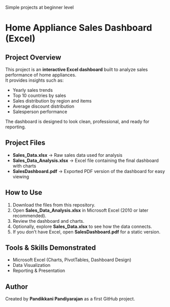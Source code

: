 Simple projects at beginner level
# Home Appliance Sales Dashboard (Excel)
## Project Overview
This project is an **interactive Excel dashboard** built to analyze sales performance of home appliances.  
It provides insights such as:
- Yearly sales trends
- Top 10 countries by sales
- Sales distribution by region and items
- Average discount distribution
- Salesperson performance

The dashboard is designed to look clean, professional, and ready for reporting.

## Project Files
- **Sales_Data.xlsx** → Raw sales data used for analysis  
- **Sales_Data_Analysis.xlsx** → Excel file containing the final dashboard with charts  
- **SalesDashboard.pdf** → Exported PDF version of the dashboard for easy viewing  
## How to Use
1. Download the files from this repository.  
2. Open **Sales_Data_Analysis.xlsx** in Microsoft Excel (2010 or later recommended).  
3. Review the dashboard and charts.  
4. Optionally, explore **Sales_Data.xlsx** to see how the data connects.  
5. If you don’t have Excel, open **SalesDashboard.pdf** for a static version.  

## Tools & Skills Demonstrated
- Microsoft Excel (Charts, PivotTables, Dashboard Design)  
- Data Visualization  
- Reporting & Presentation  

## Author
Created by **Pandikkani Pandiyarajan** as a first GitHub project.  
